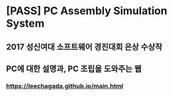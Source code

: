 # [PASS] PC Assembly Simulation System 
## 2017 성신여대 소프트웨어 경진대회 은상 수상작
## PC에 대한 설명과, PC 조립을 도와주는 웹
### https://leechagada.github.io/main.html
